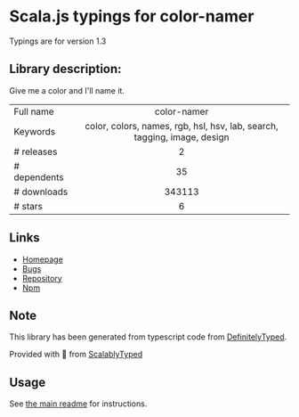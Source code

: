 
# Scala.js typings for color-namer

Typings are for version 1.3

## Library description:
Give me a color and I'll name it.

|                    |                 |
| ------------------ | :-------------: |
| Full name          | color-namer |
| Keywords           | color, colors, names, rgb, hsl, hsv, lab, search, tagging, image, design |
| # releases         | 2 |
| # dependents       | 35 |
| # downloads        | 343113 |
| # stars            | 6 |

## Links
- [Homepage](https://github.com/colorjs/color-namer#readme)
- [Bugs](https://github.com/colorjs/color-namer/issues)
- [Repository](https://github.com/colorjs/color-namer)
- [Npm](https://www.npmjs.com/package/color-namer)
    


## Note
This library has been generated from typescript code from [DefinitelyTyped](https://definitelytyped.org).

Provided with :purple_heart: from [ScalablyTyped](https://github.com/oyvindberg/ScalablyTyped)

## Usage
See [the main readme](../../readme.md) for instructions.


